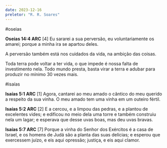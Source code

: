 ```yaml
---
date: 2023-12-16
preletor: "R. R. Soares"
---
```

#oseias

**‭‭Oseias‬ ‭14:4‬ ‭ARC‬‬** [4] Eu sararei a sua perversão, eu voluntariamente os amarei; porque a minha ira se apartou deles.

A perversão também está nos cuidados da vida, na ambição das coisas.

Toda terra pode voltar a ter vida, o que impede é nossa falta de investimento nela. Todo mundo presta, basta virar a terra e adubar para produzir no mínimo 30 vezes mais.

#isaías

**‭‭Isaías‬ ‭5:1‬ ‭ARC‬‬** [1] Agora, cantarei ao meu amado o cântico do meu querido a respeito da sua vinha. O meu amado tem uma vinha em um outeiro fértil.

**‭‭Isaías‬ ‭5:2‬ ‭ARC‬‬** [2] E a cercou, e a limpou das pedras, e a plantou de excelentes vides; e edificou no meio dela uma torre e também construiu nela um lagar; e esperava que desse uvas boas, mas deu uvas bravas.

**‭‭Isaías‬ ‭5:7‬ ‭ARC‬‬** [7] Porque a vinha do Senhor dos Exércitos é a casa de Israel, e os homens de Judá são a planta das suas delícias; e esperou que exercessem juízo, e eis aqui opressão; justiça, e eis aqui clamor.